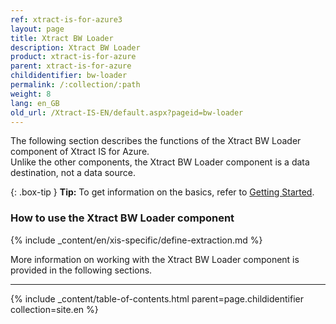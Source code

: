 ```yaml
---
ref: xtract-is-for-azure3
layout: page
title: Xtract BW Loader
description: Xtract BW Loader
product: xtract-is-for-azure
parent: xtract-is-for-azure
childidentifier: bw-loader
permalink: /:collection/:path
weight: 8
lang: en_GB
old_url: /Xtract-IS-EN/default.aspx?pageid=bw-loader
---
```

The following section describes the functions of the Xtract BW Loader component of Xtract IS for Azure.<br>
Unlike the other components, the Xtract BW Loader component is a data destination, not a data source. 

{: .box-tip }
**Tip:** To get information on the basics, refer to [Getting Started](./getting-started). <br>

### How to use the Xtract BW Loader component
{% include _content/en/xis-specific/define-extraction.md %}

More information on working with the Xtract BW Loader component is provided in the following sections.

---

{% include _content/table-of-contents.html parent=page.childidentifier collection=site.en %}